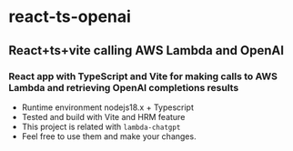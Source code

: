 # react-ts-openai
## React+ts+vite calling AWS Lambda and OpenAI
### React app with TypeScript and Vite for making calls to AWS Lambda and retrieving OpenAI completions results

- Runtime environment nodejs18.x + Typescript
- Tested and build with Vite and HRM feature
- This project is related with `lambda-chatgpt`
- Feel free to use them and make your changes.
